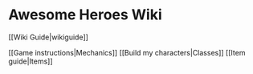 # Awesome Heroes Wiki
[[Wiki Guide|wikiguide]]

[[Game instructions|Mechanics]]
[[Build my characters|Classes]]
[[Item guide|Items]]